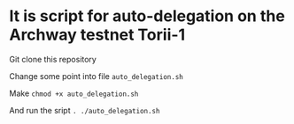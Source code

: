 # It is script for auto-delegation on the Archway testnet Torii-1

Git clone this repository

Change some point into file `auto_delegation.sh`

Make `chmod +x auto_delegation.sh`

And run the sript `. ./auto_delegation.sh`
